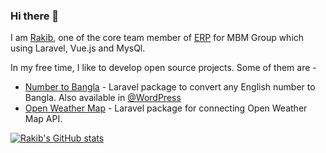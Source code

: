 ### Hi there 👋
I am [Rakib](https://rakibul.dev), one of the core team member of [ERP](http://erp.aql-bd.com) for MBM Group which using Laravel, Vue.js and MysQl.

In my free time, I like to develop open source projects. Some of them are -

- [Number to Bangla](https://github.com/RakibDevs/number-to-bangla) - Laravel package to convert any English number to Bangla. Also available in [@WordPress](https://wordpress.org/plugins/number-to-bangla/)
- [Open Weather Map](https://github.com/RakibDevs/openweather-laravel-api) - Laravel package for connecting Open Weather Map API.


[![Rakib's GitHub stats](https://github-readme-stats.vercel.app/api?username=rakibdevs)](https://github.com/anuraghazra/github-readme-stats)
<!--
**RakibDevs/rakibdevs** is a ✨ _special_ ✨ repository because its `README.md` (this file) appears on your GitHub profile.

Here are some ideas to get you started:

- 
- 🌱 I’m currently learning ...
- 👯 I’m looking to collaborate on ...
- 🤔 I’m looking for help with ...
- 💬 Ask me about ...
- 📫 How to reach me: ...
- 😄 Pronouns: ...
- ⚡ Fun fact: ...
-->

